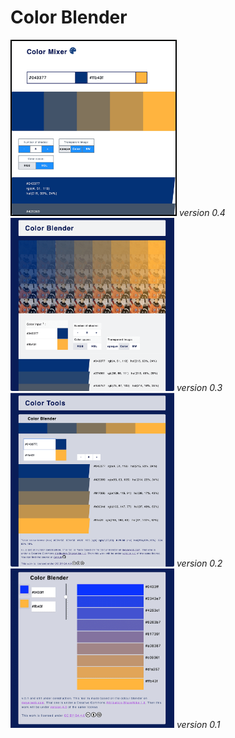 # Color Blender


<span>
<img src="assets/screenshots/color-blender-v-0-4.png?raw=truetransparent-label" alt="drawing" width="52%" style="border: 2px solid black;"/>
<em>version 0.4</em>
</span>

<span>
<img src="assets/screenshots/color-blender-v-0-3.png?raw=truetransparent-label" alt="drawing" width="52%"/>
<em>version 0.3</em>
</span>

<span>
<img src="assets/screenshots/color-blender-v-0-2-2.png?raw=truetransparent-label" alt="drawing" width="52%"/>
<em>version 0.2</em>
</span>

<span>
<img src="assets/screenshots/color-blender-v-0-1.png?raw=truetransparent-label" alt="drawing" width="52%"/>
<em>version 0.1</em>
</span>
